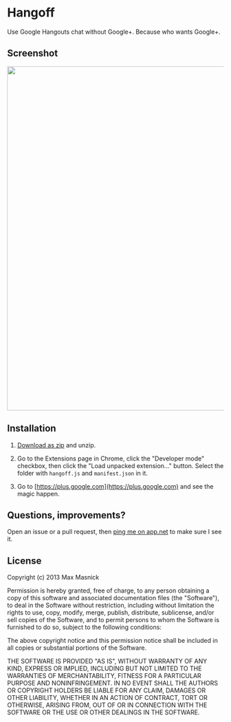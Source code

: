 Hangoff
==========

Use Google Hangouts chat without Google+. Because who wants Google+.

Screenshot
----------

<img src="https://dl.dropbox.com/u/634/permanent/hangoff/screenshot.png" width="800">

Installation
------------

1.  [Download as zip](https://github.com/masnick/hangoff/zipball/master) and
    unzip.

2.  Go to the Extensions page in Chrome, click the "Developer mode" checkbox,
    then click the "Load unpacked extension..." button. Select the folder
    with `hangoff.js` and `manifest.json` in it.

3.  Go to [https://plus.google.com](https://plus.google.com) and see the magic happen.


Questions, improvements?
------------------------

Open an issue or a pull request, then [ping me on app.net](https://alpha.app.net/masnick)
to make sure I see it.

License
-------

Copyright (c) 2013 Max Masnick

Permission is hereby granted, free of charge, to any person obtaining a copy of this software and associated documentation files (the "Software"), to deal in the Software without restriction, including without limitation the rights to use, copy, modify, merge, publish, distribute, sublicense, and/or sell copies of the Software, and to permit persons to whom the Software is furnished to do so, subject to the following conditions:

The above copyright notice and this permission notice shall be included in all copies or substantial portions of the Software.

THE SOFTWARE IS PROVIDED "AS IS", WITHOUT WARRANTY OF ANY KIND, EXPRESS OR IMPLIED, INCLUDING BUT NOT LIMITED TO THE WARRANTIES OF MERCHANTABILITY, FITNESS FOR A PARTICULAR PURPOSE AND NONINFRINGEMENT. IN NO EVENT SHALL THE AUTHORS OR COPYRIGHT HOLDERS BE LIABLE FOR ANY CLAIM, DAMAGES OR OTHER LIABILITY, WHETHER IN AN ACTION OF CONTRACT, TORT OR OTHERWISE, ARISING FROM, OUT OF OR IN CONNECTION WITH THE SOFTWARE OR THE USE OR OTHER DEALINGS IN THE SOFTWARE.
